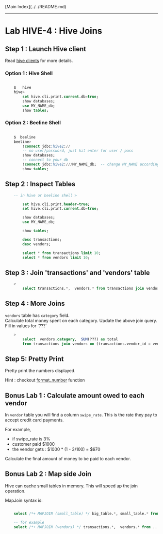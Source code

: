 <link rel='stylesheet' href='../assets/css/main.css'/>
[Main Index](../../README.md)

-----

# Lab HIVE-4 : Hive Joins

## Step 1 : Launch Hive client

Read  [hive clients](../README.md) for more details.

### Option 1 : Hive Shell
```sql

    $   hive
    hive>   
        set hive.cli.print.current.db=true;
        show databases;
        use MY_NAME_db;
        show tables;

```

### Option 2 : Beeline Shell
```sql

    $  beeline
    beeline>   
        !connect jdbc:hive2://
        -- no user/password, just hit enter for user / pass
        show databases;
        -- connect to your db
        !connect jdbc:hive2:///MY_NAME_db;  -- change MY_NAME accordingly
        show tables;
```

## Step 2 : Inspect Tables

```sql
    -- in hive or beeline shell >

        set hive.cli.print.header=true;
        set hive.cli.print.current.db=true;

        show databases;
        use MY_NAME_db;

        show tables;

        desc transactions;
        desc vendors;

        select * from transactions limit 10;
        select * from vendors limit 10;
```

## Step 3 : Join 'transactions' and 'vendors' table

```sql
    >
        select transactions.*,  vendors.* from transactions join vendors on (transactions.vendor_id = vendors.id) limit 10;
```

## Step 4 : More Joins
`vendors` table has `category` field.  
Calculate total money spent on each category.  Update the above join query.  Fill in values for '???'

```sql
    >
        select  vendors.category,  SUM(???) as total
        from transactions join vendors on (transactions.vendor_id = vendors.id) group by ??? ;

```

## Step 5:  Pretty Print

Pretty print the numbers displayed.

Hint : checkout [format_number](https://cwiki.apache.org/confluence/display/Hive/LanguageManual+UDF) function

## Bonus Lab 1 :  Calculate amount owed to each vendor
In `vendor` table you will find a column `swipe_rate`.  This is the rate they pay to accept credit card payments.

For example,
* if swipe_rate is 3%
* customer paid $1000
* the vendor gets  : $1000 * (1 - 3/100) = $970

Calculate the final amount of money to be paid to each vendor.


## Bonus Lab 2 : Map side Join
Hive can cache small tables in memory.  This will speed up the join operation.

MapJoin syntax is:
```sql

    select /*+ MAPJOIN (small_table) */ big_table.*, small_table.* from ....

    -- for example
    select /*+ MAPJOIN (vendors) */ transactions.*,  vendors.* from .....
```
